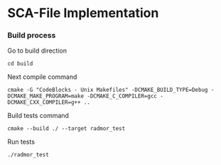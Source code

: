# SCA-File Implementation

### Build process
Go to build direction
```shell script
cd build
```

Next compile command
```shell script
cmake -G "CodeBlocks - Unix Makefiles" -DCMAKE_BUILD_TYPE=Debug -DCMAKE_MAKE_PROGRAM=make -DCMAKE_C_COMPILER=gcc -DCMAKE_CXX_COMPILER=g++ ..
```

Build tests command
```shell script
cmake --build ./ --target radmor_test
```

Run tests
```shell script
./radmor_test
```